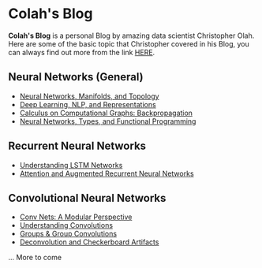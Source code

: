 # Colah's Blog

**Colah's Blog** is a personal Blog by amazing data scientist Christopher Olah.
Here are some of the basic topic that Christopher covered in his Blog, you can always find out more from the link [HERE]((https://colah.github.io/)).

## Neural Networks (General)
- [Neural Networks, Manifolds, and Topology](https://colah.github.io/posts/2014-03-NN-Manifolds-Topology/)
- [Deep Learning, NLP, and Representations](https://colah.github.io/posts/2014-07-NLP-RNNs-Representations/)
- [Calculus on Computational Graphs: Backpropagation](https://colah.github.io/posts/2015-08-Backprop/)
- [Neural Networks, Types, and Functional Programming](https://colah.github.io/posts/2015-09-NN-Types-FP/)

## Recurrent Neural Networks
- [Understanding LSTM Networks](https://colah.github.io/posts/2015-08-Understanding-LSTMs/)
- [Attention and Augmented Recurrent Neural Networks](https://distill.pub/2016/augmented-rnns/)

## Convolutional Neural Networks
- [Conv Nets: A Modular Perspective](https://colah.github.io/posts/2014-07-Conv-Nets-Modular/)
- [Understanding Convolutions](https://colah.github.io/posts/2014-07-Understanding-Convolutions/)
- [Groups & Group Convolutions](https://colah.github.io/posts/2014-12-Groups-Convolution/)
- [Deconvolution and Checkerboard Artifacts](https://distill.pub/2016/deconv-checkerboard/)

... More to come